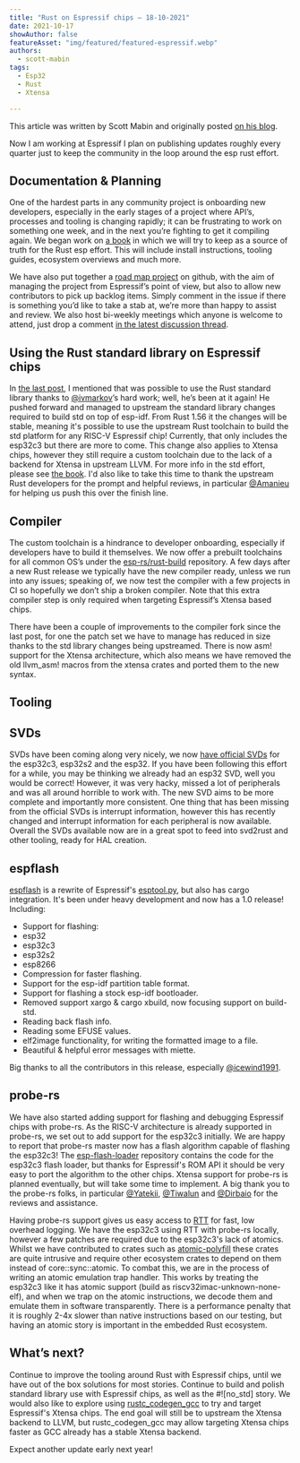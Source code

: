 ```yaml
---
title: "Rust on Espressif chips — 18-10-2021"
date: 2021-10-17
showAuthor: false
featureAsset: "img/featured/featured-espressif.webp"
authors:
  - scott-mabin
tags:
  - Esp32
  - Rust
  - Xtensa

---
```

This article was written by Scott Mabin and originally posted [on his blog](https://mabez.dev/).

Now I am working at Espressif I plan on publishing updates roughly every quarter just to keep the community in the loop around the esp rust effort.

## Documentation & Planning

One of the hardest parts in any community project is onboarding new developers, especially in the early stages of a project where API’s, processes and tooling is changing rapidly; it can be frustrating to work on something one week, and in the next you’re fighting to get it compiling again. We began work on [a book](https://esp-rs.github.io/book/) in which we will try to keep as a source of truth for the Rust esp effort. This will include install instructions, tooling guides, ecosystem overviews and much more.

We have also put together a [road map project](https://github.com/orgs/esp-rs/projects/2) on github, with the aim of managing the project from Espressif’s point of view, but also to allow new contributors to pick up backlog items. Simply comment in the issue if there is something you’d like to take a stab at, we’re more than happy to assist and review. We also host bi-weekly meetings which anyone is welcome to attend, just drop a comment [in the latest discussion thread](https://github.com/esp-rs/rust/discussions).

## Using the Rust standard library on Espressif chips

In [the last post](https://mabez.dev/blog/posts/esp-rust-espressif/), I mentioned that was possible to use the Rust standard library thanks to [@ivmarkov](https://github.com/ivmarkov)’s hard work; well, he’s been at it again! He pushed forward and managed to upstream the standard library changes required to build std on top of esp-idf. From Rust 1.56 it the changes will be stable, meaning it's possible to use the upstream Rust toolchain to build the std platform for any RISC-V Espressif chip! Currently, that only includes the esp32c3 but there are more to come. This change also applies to Xtensa chips, however they still require a custom toolchain due to the lack of a backend for Xtensa in upstream LLVM. For more info in the std effort, please see [the book](https://esp-rs.github.io/book/). I'd also like to take this time to thank the upstream Rust developers for the prompt and helpful reviews, in particular [@Amanieu](https://github.com/Amanieu) for helping us push this over the finish line.

## Compiler

The custom toolchain is a hindrance to developer onboarding, especially if developers have to build it themselves. We now offer a prebuilt toolchains for all common OS’s under the [esp-rs/rust-build](https://github.com/esp-rs/rust-build) repository. A few days after a new Rust release we typically have the new compiler ready, unless we run into any issues; speaking of, we now test the compiler with a few projects in CI so hopefully we don’t ship a broken compiler. Note that this extra compiler step is only required when targeting Espressif’s Xtensa based chips.

There have been a couple of improvements to the compiler fork since the last post, for one the patch set we have to manage has reduced in size thanks to the std library changes being upstreamed. There is now asm! support for the Xtensa architecture, which also means we have removed the old llvm_asm! macros from the xtensa crates and ported them to the new syntax.

## Tooling

## SVDs

SVDs have been coming along very nicely, we now [have official SVDs](https://github.com/espressif/svd/tree/main/svd) for the esp32c3, esp32s2 and the esp32. If you have been following this effort for a while, you may be thinking we already had an esp32 SVD, well you would be correct! However, it was very hacky, missed a lot of peripherals and was all around horrible to work with. The new SVD aims to be more complete and importantly more consistent. One thing that has been missing from the official SVDs is interrupt information, however this has recently changed and interrupt information for each peripheral is now available. Overall the SVDs available now are in a great spot to feed into svd2rust and other tooling, ready for HAL creation.

## espflash

[espflash](https://github.com/esp-rs/espflash) is a rewrite of Espressif's [esptool.py](https://github.com/espressif/esptool), but also has cargo integration. It's been under heavy development and now has a 1.0 release! Including:

- Support for flashing:
- esp32
- esp32c3
- esp32s2
- esp8266
- Compression for faster flashing.
- Support for the esp-idf partition table format.
- Support for flashing a stock esp-idf bootloader.
- Removed support xargo & cargo xbuild, now focusing support on build-std.
- Reading back flash info.
- Reading some EFUSE values.
- elf2image functionality, for writing the formatted image to a file.
- Beautiful & helpful error messages with miette.

Big thanks to all the contributors in this release, especially [@icewind1991](https://github.com/icewind1991).

## probe-rs

We have also started adding support for flashing and debugging Espressif chips with probe-rs. As the RISC-V architecture is already supported in probe-rs, we set out to add support for the esp32c3 initially. We are happy to report that probe-rs master now has a flash algorithm capable of flashing the esp32c3! The [esp-flash-loader](https://github.com/esp-rs/esp-flash-loader) repository contains the code for the esp32c3 flash loader, but thanks for Espressif's ROM API it should be very easy to port the algorithm to the other chips. Xtensa support for probe-rs is planned eventually, but will take some time to implement. A big thank you to the probe-rs folks, in particular [@Yatekii](https://github.com/Yatekii), [@Tiwalun](https://github.com/Tiwalun) and [@Dirbaio](https://github.com/Dirbaio) for the reviews and assistance.

Having probe-rs support gives us easy access to [RTT](https://www.segger.com/products/debug-probes/j-link/technology/about-real-time-transfer/) for fast, low overhead logging. We have the esp32c3 using RTT with probe-rs locally, however a few patches are required due to the esp32c3's lack of atomics. Whilst we have contributed to crates such as [atomic-polyfill](https://github.com/embassy-rs/atomic-polyfill/pull/6) these crates are quite intrusive and require other ecosystem crates to depend on them instead of core::sync::atomic. To combat this, we are in the process of writing an atomic emulation trap handler. This works by treating the esp32c3 like it has atomic support (build as riscv32imac-unknown-none-elf), and when we trap on the atomic instructions, we decode them and emulate them in software transparently. There is a performance penalty that it is roughly 2-4x slower than native instructions based on our testing, but having an atomic story is important in the embedded Rust ecosystem.

## What’s next?

Continue to improve the tooling around Rust with Espressif chips, until we have out of the box solutions for most stories. Continue to build and polish standard library use with Espressif chips, as well as the #![no_std] story. We would also like to explore using [rustc_codegen_gcc](https://github.com/rust-lang/rustc_codegen_gcc) to try and target Espressif's Xtensa chips. The end goal will still be to upstream the Xtensa backend to LLVM, but rustc_codegen_gcc may allow targeting Xtensa chips faster as GCC already has a stable Xtensa backend.

Expect another update early next year!
